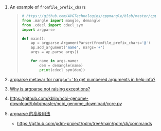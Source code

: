 1. An example of `fromfile_prefix_chars`

   > ```python
   > # https://github.com/AVGTechnologies/cppmangle/blob/master/cppmangle/__main__.py
   > from .mangle import mangle, demangle
   > from .cdecl import cdecl_sym
   > import argparse
   > 
   > def main():
   >     ap = argparse.ArgumentParser(fromfile_prefix_chars='@')
   >     ap.add_argument('name', nargs='+')
   >     args = ap.parse_args()
   > 
   >     for name in args.name:
   >         dem = demangle(name)
   >         print(cdecl_sym(dem))
   > ```

2. [argparse metavar for nargs='+' to get numbered arguments in help info?](https://stackoverflow.com/questions/48429221/argparse-metavar-for-nargs-to-get-numbered-arguments-in-help-info)

3. [Why is argparse not raising exceptions?](https://stackoverflow.com/questions/27458976/why-is-argparse-not-raising-exceptions)

4. https://github.com/kblin/ncbi-genome-download/blob/master/ncbi_genome_download/core.py

5. [argparse 的高级用法](https://frostming.com/2021/11-23/advanced-argparse/)

   - https://github.com/pdm-project/pdm/tree/main/pdm/cli/commands

